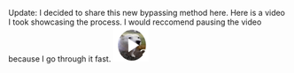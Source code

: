 Update: I decided to share this new bypassing method here. Here is a video I took showcasing the process. I would reccomend pausing the video because I go through it fast.
[![1](https://raw.githubusercontent.com/jawndough96/jawndough96/refs/heads/main/references/play_1.png)](https://raw.githubusercontent.com/jawndough96/jawndough96/refs/heads/main/references/KENocm9tZSBCeXBhc3MpIFdoeSBkaWQgeW91IGRlY29kZSB0aGlz.mp4)
